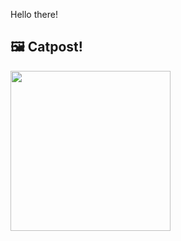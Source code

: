 Hello there!



## 🖼️ Catpost!

<sub>
    <img src="https://cdn2.thecatapi.com/images/7gp.jpg" height="256">
</sub>

